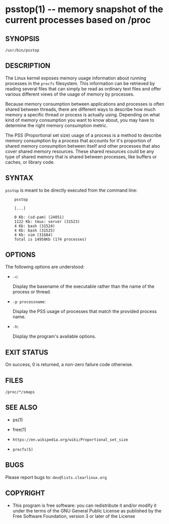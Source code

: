 psstop(1) -- memory snapshot of the current processes based on /proc
====================================================================


## SYNOPSIS

`/usr/bin/psstop`


## DESCRIPTION


The Linux kernel exposes memory usage information about running
processes in the `procfs` filesystem. This information can be retrieved
by reading several files that can simply be read as ordinary text files
and offer various different views of the usage of memory by processes.

Because memory consumption between applications and processes is often
shared between threads, there are different ways to describe how much
memory a specific thread or process is actually using. Depending on
what kind of memory consumption you want to know about, you may have
to determine the right memory consumption metric.

The PSS (Proportional set size) usage of a process is a method to
describe memory consumption by a process that accounts for it's
proportion of shared memory consumption between itself and other
processes that also cover shared memory resources. These shared
resources could be any type of shared memory that is shared between
processes, like buffers or caches, or library code.


## SYNTAX

`psstop` is meant to be directly executed from the command line:

```
    psstop

    [...]

    0 Kb: (sd-pam) (24051)
    1122 Kb: tmux: server (31523)
    4 Kb: bash (31524)
    4 Kb: bash (31525)
    4 Kb: vim (31684)
    Total is 14958Kb (174 processes)
```


## OPTIONS

The following options are understood:

 * `-c`:

   Display the basename of the executable rather than the name
   of the process or thread.

 * `-p processname`:

   Display the PSS usage of processes that match the provided process
   name.

 * `-h`:

   Display the program's available options.


## EXIT STATUS

On success, 0 is returned, a non-zero failure code otherwise.


## FILES

`/proc/*/smaps`


## SEE ALSO

 * ps(1)

 * free(1)

 * `https://en.wikipedia.org/wiki/Proportional_set_size`

 * `procfs(5)`


## BUGS

Please report bugs to: `dev@lists.clearlinux.org`


## COPYRIGHT

 * This program is free software: you can redistribute it and/or modify
   it under the terms of the GNU General Public License as published by
   the Free Software Foundation, version 3 or later of the License
